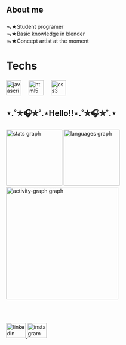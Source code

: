 <h2 align="left">About me</h2>

###

<p align="left">ᯓ★Student programer<br>ᯓ★Basic knowledge in blender<br>ᯓ★Concept artist at the moment</p>

###

<h1 align="left">Techs</h1>

###

<div align="left">
  <img src="https://cdn.jsdelivr.net/gh/devicons/devicon/icons/javascript/javascript-original.svg" height="40" alt="javascript logo"  />
  <img width="12" />
  <img src="https://cdn.jsdelivr.net/gh/devicons/devicon/icons/html5/html5-original.svg" height="40" alt="html5 logo"  />
  <img width="12" />
  <img src="https://cdn.jsdelivr.net/gh/devicons/devicon/icons/css3/css3-original.svg" height="40" alt="css3 logo"  />
</div>

###

<h2 align="left">⋆.˚✮🎧✮˚.⋆Hello!!⋆.˚✮🎧✮˚.⋆</h2>

###

<div align="left">
  <img src="https://github-readme-stats.vercel.app/api?username=balbis-l&hide_title=false&hide_rank=false&show_icons=true&include_all_commits=true&count_private=true&disable_animations=false&theme=moltack&locale=en&hide_border=false&order=1" height="150" alt="stats graph"  />
  <img src="https://github-readme-stats.vercel.app/api/top-langs?username=balbis-l&locale=en&hide_title=false&layout=compact&card_width=320&langs_count=5&theme=monokai&hide_border=false&order=2" height="150" alt="languages graph"  />
  <img src="https://github-readme-activity-graph.vercel.app/graph?username=balbis-l&radius=16&theme=monokai&area=true&order=5" height="300" alt="activity-graph graph"  />
</div>

###

<br clear="both">


###

<div align="left">
   <a href = "https://www.linkedin.com/in/barbara-andrade-636a89285/" target="_blank"><img src="https://raw.githubusercontent.com/maurodesouza/profile-readme-generator/master/src/assets/icons/social/linkedin/default.svg" width="52" height="40" alt="linkedin logo"  />
  <a href="https://www.instagram.com/iminluvbalart.png/" target=_blank"><img src="https://raw.githubusercontent.com/maurodesouza/profile-readme-generator/master/src/assets/icons/social/instagram/default.svg" width="52" height="40" alt="instagram logo"  />
</div>
    
###
